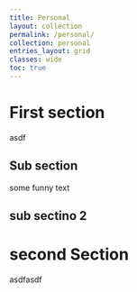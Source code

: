 ```yaml
---
title: Personal
layout: collection
permalink: /personal/
collection: personal
entries_layout: grid
classes: wide
toc: true
---
```


# First section
asdf

## Sub section
some funny text


## sub sectino 2

# second Section
asdfasdf